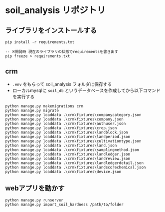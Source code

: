 # soil_analysis リポジトリ
## ライブラリをインストールする
```console
pip install -r requirements.txt

-- ※開発時 現在のライブラリの状態でrequirementsを書き出す
pip freeze > requirements.txt
```

## crm
- `.env` をもらって soil_analysis フォルダに保存する
- ローカルmysqlに `soil_db` というデータベースを作成してから以下コマンドを実行する
```console
python manage.py makemigrations crm
python manage.py migrate
python manage.py loaddata .\crm\fixtures\companycategory.json
python manage.py loaddata .\crm\fixtures\company.json
python manage.py loaddata .\crm\fixtures\authuser.json
python manage.py loaddata .\crm\fixtures\crop.json
python manage.py loaddata .\crm\fixtures\landblock.json
python manage.py loaddata .\crm\fixtures\landperiod.json
python manage.py loaddata .\crm\fixtures\cultivationtype.json
python manage.py loaddata .\crm\fixtures\land.json
python manage.py loaddata .\crm\fixtures\samplingmethod.json
python manage.py loaddata .\crm\fixtures\landledger.json
python manage.py loaddata .\crm\fixtures\landreview.json
python manage.py loaddata .\crm\fixtures\landledgerdetail.json
python manage.py loaddata .\crm\fixtures\landscorechemical.json
python manage.py loaddata .\crm\fixtures\device.json
```

## webアプリを動かす
```console
python manage.py runserver
python manage.py import_soil_hardness /path/to/folder
```
